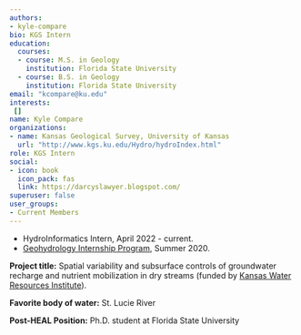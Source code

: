 ```yaml
---
authors:
- kyle-compare
bio: KGS Intern
education:
  courses:
  - course: M.S. in Geology
    institution: Florida State University
  - course: B.S. in Geology
    institution: Florida State University
email: "kcompare@ku.edu"
interests:
 []
name: Kyle Compare
organizations:
- name: Kansas Geological Survey, University of Kansas
  url: "http://www.kgs.ku.edu/Hydro/hydroIndex.html"
role: KGS Intern
social:
- icon: book
  icon_pack: fas
  link: https://darcyslawyer.blogspot.com/
superuser: false
user_groups:
- Current Members
---
```

 - HydroInformatics Intern, April 2022 - current.
 - [Geohydrology Internship Program](http://www.kgs.ku.edu/Hydro/gipIndex.html), Summer 2020.

**Project title:** Spatial variability and subsurface controls of groundwater recharge and nutrient mobilization in dry streams (funded by [Kansas Water Resources Institute](https://www.kcare.k-state.edu/kansas-water-resources-institute/)).

**Favorite body of water:** St. Lucie River

**Post-HEAL Position:** Ph.D. student at Florida State University
